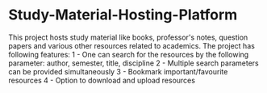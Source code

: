 # Study-Material-Hosting-Platform
This project hosts study material like books, professor's notes, question papers and various other resources related to academics.
The project has following features:
1 - One can search for the resources by the following parameter: author, semester, title, discipline
2 - Multiple search parameters can be provided simultaneously 
3 - Bookmark important/favourite resources
4 - Option to download and upload resources


